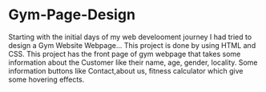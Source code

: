 # Gym-Page-Design
Starting with the initial days of my web develooment journey I had tried to design a Gym Website Webpage...
This project is done by using HTML and CSS.
This project has the front page of gym webpage that takes some information about the Customer like their name, age, gender, locality.
Some information buttons like Contact,about us, fitness calculator which give some hovering effects. 
